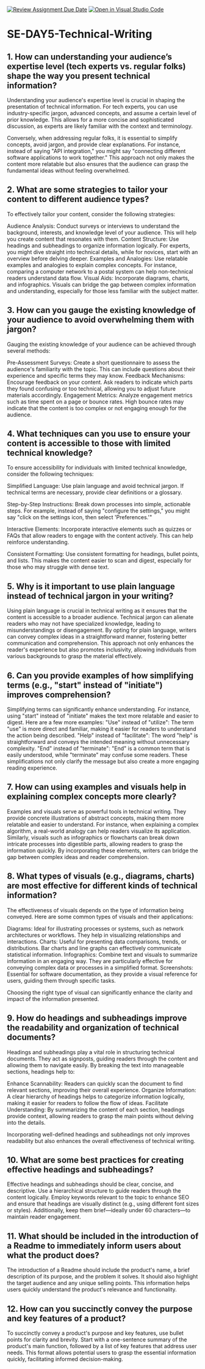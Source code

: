 [![Review Assignment Due Date](https://classroom.github.com/assets/deadline-readme-button-22041afd0340ce965d47ae6ef1cefeee28c7c493a6346c4f15d667ab976d596c.svg)](https://classroom.github.com/a/zsAR-pyY)
[![Open in Visual Studio Code](https://classroom.github.com/assets/open-in-vscode-2e0aaae1b6195c2367325f4f02e2d04e9abb55f0b24a779b69b11b9e10269abc.svg)](https://classroom.github.com/online_ide?assignment_repo_id=18472377&assignment_repo_type=AssignmentRepo)
# SE-DAY5-Technical-Writing
## 1. How can understanding your audience’s expertise level (tech experts vs. regular folks) shape the way you present technical information?

Understanding your audience's expertise level is crucial in shaping the presentation of technical information. For tech experts, you can use industry-specific jargon, advanced concepts, and assume a certain level of prior knowledge. This allows for a more concise and sophisticated discussion, as experts are likely familiar with the context and terminology.

Conversely, when addressing regular folks, it is essential to simplify concepts, avoid jargon, and provide clear explanations. For instance, instead of saying "API integration," you might say "connecting different software applications to work together." This approach not only makes the content more relatable but also ensures that the audience can grasp the fundamental ideas without feeling overwhelmed.

## 2. What are some strategies to tailor your content to different audience types?

To effectively tailor your content, consider the following strategies:

Audience Analysis: Conduct surveys or interviews to understand the background, interests, and knowledge level of your audience. This will help you create content that resonates with them.
Content Structure: Use headings and subheadings to organize information logically. For experts, you might dive straight into technical details, while for novices, start with an overview before delving deeper.
Examples and Analogies: Use relatable examples and analogies to explain complex concepts. For instance, comparing a computer network to a postal system can help non-technical readers understand data flow.
Visual Aids: Incorporate diagrams, charts, and infographics. Visuals can bridge the gap between complex information and understanding, especially for those less familiar with the subject matter.


## 3. How can you gauge the existing knowledge of your audience to avoid overwhelming them with jargon?

Gauging the existing knowledge of your audience can be achieved through several methods:

Pre-Assessment Surveys: Create a short questionnaire to assess the audience's familiarity with the topic. This can include questions about their experience and specific terms they may know.
Feedback Mechanisms: Encourage feedback on your content. Ask readers to indicate which parts they found confusing or too technical, allowing you to adjust future materials accordingly.
Engagement Metrics: Analyze engagement metrics such as time spent on a page or bounce rates. High bounce rates may indicate that the content is too complex or not engaging enough for the audience.


## 4. What techniques can you use to ensure your content is accessible to those with limited technical knowledge?

To ensure accessibility for individuals with limited technical knowledge, consider the following techniques:

Simplified Language: Use plain language and avoid technical jargon. If technical terms are necessary, provide clear definitions or a glossary.

Step-by-Step Instructions: Break down processes into simple, actionable steps. For example, instead of saying "configure the settings," you might say "click on the settings icon, then select 'Preferences.'"

Interactive Elements: Incorporate interactive elements such as quizzes or FAQs that allow readers to engage with the content actively. This can help reinforce understanding.

Consistent Formatting: Use consistent formatting for headings, bullet points, and lists. This makes the content easier to scan and digest, especially for those who may struggle with dense text.


## 5. Why is it important to use plain language instead of technical jargon in your writing?

Using plain language is crucial in technical writing as it ensures that the content is accessible to a broader audience. Technical jargon can alienate readers who may not have specialized knowledge, leading to misunderstandings or disengagement. By opting for plain language, writers can convey complex ideas in a straightforward manner, fostering better communication and comprehension. This approach not only enhances the reader's experience but also promotes inclusivity, allowing individuals from various backgrounds to grasp the material effectively.

## 6. Can you provide examples of how simplifying terms (e.g., "start" instead of "initiate") improves comprehension?

Simplifying terms can significantly enhance understanding. For instance, using "start" instead of "initiate" makes the text more relatable and easier to digest. Here are a few more examples:
"Use" instead of "utilize": The term "use" is more direct and familiar, making it easier for readers to understand the action being described.
"Help" instead of "facilitate": The word "help" is straightforward and conveys the intended meaning without unnecessary complexity.
"End" instead of "terminate": "End" is a common term that is easily understood, while "terminate" may confuse some readers.
These simplifications not only clarify the message but also create a more engaging reading experience.

## 7. How can using examples and visuals help in explaining complex concepts more clearly?

Examples and visuals serve as powerful tools in technical writing. They provide concrete illustrations of abstract concepts, making them more relatable and easier to understand. For instance, when explaining a complex algorithm, a real-world analogy can help readers visualize its application. Similarly, visuals such as infographics or flowcharts can break down intricate processes into digestible parts, allowing readers to grasp the information quickly. By incorporating these elements, writers can bridge the gap between complex ideas and reader comprehension.

## 8. What types of visuals (e.g., diagrams, charts) are most effective for different kinds of technical information?

The effectiveness of visuals depends on the type of information being conveyed. Here are some common types of visuals and their applications:

Diagrams: Ideal for illustrating processes or systems, such as network architectures or workflows. They help in visualizing relationships and interactions.
Charts: Useful for presenting data comparisons, trends, or distributions. Bar charts and line graphs can effectively communicate statistical information.
Infographics: Combine text and visuals to summarize information in an engaging way. They are particularly effective for conveying complex data or processes in a simplified format.
Screenshots: Essential for software documentation, as they provide a visual reference for users, guiding them through specific tasks.

Choosing the right type of visual can significantly enhance the clarity and impact of the information presented.

## 9. How do headings and subheadings improve the readability and organization of technical documents?

Headings and subheadings play a vital role in structuring technical documents. They act as signposts, guiding readers through the content and allowing them to navigate easily. By breaking the text into manageable sections, headings help to:

Enhance Scannability: Readers can quickly scan the document to find relevant sections, improving their overall experience.
Organize Information: A clear hierarchy of headings helps to categorize information logically, making it easier for readers to follow the flow of ideas.
Facilitate Understanding: By summarizing the content of each section, headings provide context, allowing readers to grasp the main points without delving into the details.

Incorporating well-defined headings and subheadings not only improves readability but also enhances the overall effectiveness of technical writing.

## 10. What are some best practices for creating effective headings and subheadings?

Effective headings and subheadings should be clear, concise, and descriptive. Use a hierarchical structure to guide readers through the content logically. Employ keywords relevant to the topic to enhance SEO and ensure that headings are visually distinct (e.g., using different font sizes or styles). Additionally, keep them brief—ideally under 60 characters—to maintain reader engagement.

## 11. What should be included in the introduction of a Readme to immediately inform users about what the product does?

The introduction of a Readme should include the product's name, a brief description of its purpose, and the problem it solves. It should also highlight the target audience and any unique selling points. This information helps users quickly understand the product's relevance and functionality.

## 12. How can you succinctly convey the purpose and key features of a product?

To succinctly convey a product's purpose and key features, use bullet points for clarity and brevity. Start with a one-sentence summary of the product's main function, followed by a list of key features that address user needs. This format allows potential users to grasp the essential information quickly, facilitating informed decision-making.
